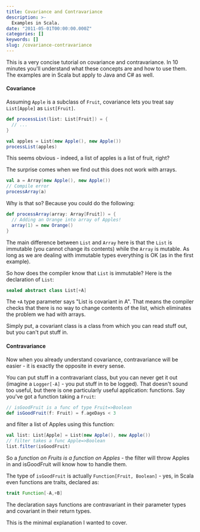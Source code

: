 ```yaml
---
title: Covariance and Contravariance
description: >-
  Examples in Scala.
date: "2011-05-01T00:00:00.000Z"
categories: []
keywords: []
slug: /covariance-contravariance
---
```


This is a very concise tutorial on covariance and contravariance. In 10 minutes you'll understand what these concepts are and how to use them. The examples are in Scala but apply to Java and C# as well.

#### Covariance

Assuming `Apple` is a subclass of `Fruit`, covariance lets you treat say `List[Apple]` as `List[Fruit]`.

```scala
def processList(list: List[Fruit]) = {
  // ...
}

val apples = List(new Apple(), new Apple())
processList(apples)
```

This seems obvious - indeed, a list of apples is a list of fruit, right?

The surprise comes when we find out this does not work with arrays.

```scala
val a = Array(new Apple(), new Apple())
// Compile error
processArray(a)
```

Why is that so? Because you could do the following:

```scala
def processArray(array: Array[Fruit]) = {
  // Adding an Orange into array of Apples!
  array(1) = new Orange()
}
```

The main difference between `List` and `Array` here is that the `List` is immutable (you cannot change its contents) while the `Array` is mutable. As long as we are dealing with immutable types everything is OK (as in the first example).

So how does the compiler know that `List` is immutable? Here is the declaration of `List`:

```scala
sealed abstract class List[+A]
```

The `+A` type parameter says "List is covariant in A". That means the compiler checks that there is no way to change contents of the list, which eliminates the problem we had with arrays.

Simply put, a covariant class is a class from which you can read stuff out, but you can't put stuff in.

#### Contravariance

Now when you already understand covariance, contravariance will be easier - it is exactly the opposite in every sense.

You can put stuff in a contravariant class, but you can never get it out (imagine a `Logger[-A]` - you put stuff in to be logged). That doesn't sound too useful, but there is one particularly useful application: functions. Say you've got a function taking a `Fruit`:

```scala
// isGoodFruit is a func of type Fruit=>Boolean
def isGoodFruit(f: Fruit) = f.ageDays < 3
```

and filter a list of Apples using this function:

```scala
val list: List[Apple] = List(new Apple(), new Apple())
// filter takes a func Apple=>Boolean
list.filter(isGoodFruit)
```

So a _function on Fruits is a function on Apples_ - the filter will throw Apples in and isGoodFruit will know how to handle them.

The type of `isGoodFruit` is actually `Function[Fruit, Boolean]` - yes, in Scala even functions are traits, declared as:

```scala
trait Function[-A,+B]
```

The declaration says functions are contravariant in their parameter types and covariant in their return types.

This is the minimal explanation I wanted to cover.

